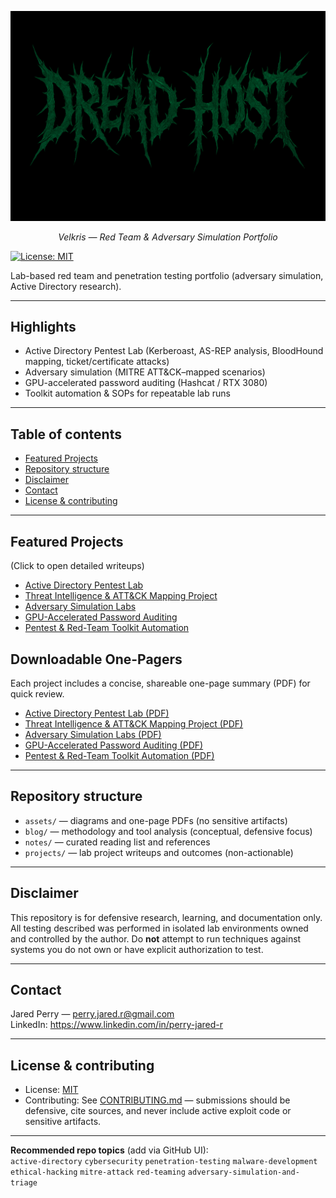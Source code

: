 <p align="center">
  <img src="assets/Dread-Host-Banner.png" alt="Dread Host Banner" width="1000">
</p>

<p align="center"><em>Velkris — Red Team & Adversary Simulation Portfolio</em></p>

[![License: MIT](https://img.shields.io/badge/license-MIT-blue.svg)](./LICENSE)

Lab-based red team and penetration testing portfolio (adversary simulation, Active Directory research).

---

## Highlights
- Active Directory Pentest Lab (Kerberoast, AS-REP analysis, BloodHound mapping, ticket/certificate attacks)  
- Adversary simulation (MITRE ATT&CK–mapped scenarios)  
- GPU-accelerated password auditing (Hashcat / RTX 3080)  
- Toolkit automation & SOPs for repeatable lab runs

---

## Table of contents
- [Featured Projects](#featured-projects)  
- [Repository structure](#repository-structure)  
- [Disclaimer](#disclaimer)  
- [Contact](#contact)  
- [License & contributing](#license--contributing)

---

## Featured Projects
(Click to open detailed writeups)

- [Active Directory Pentest Lab](projects/active-directory-lab.md)  
- [Threat Intelligence & ATT&CK Mapping Project](projects/threat-intel-attck-mapping.md)  
- [Adversary Simulation Labs](projects/adversary-simulation-labs.md)  
- [GPU-Accelerated Password Auditing](projects/gpu-password-auditing.md)  
- [Pentest & Red-Team Toolkit Automation](projects/pentest-redteam-toolkit.md)

## Downloadable One-Pagers

Each project includes a concise, shareable one-page summary (PDF) for quick review.

- [Active Directory Pentest Lab (PDF)](assets/Active-Directory-Pentest-Lab.pdf)
- [Threat Intelligence & ATT&CK Mapping Project (PDF)](assets/Threat-Intelligence-&-ATT&CK-Mapping-Project.pdf)
- [Adversary Simulation Labs (PDF)](assets/Adversary-Simulation-Labs.pdf)
- [GPU-Accelerated Password Auditing (PDF)](assets/GPU-Accelerated-Password-Auditing.pdf)
- [Pentest & Red-Team Toolkit Automation (PDF)](assets/Pentest-&-Red-Team-Toolkit-Automation.pdf)


---

## Repository structure

- `assets/` — diagrams and one-page PDFs (no sensitive artifacts)
- `blog/` — methodology and tool analysis (conceptual, defensive focus)  
- `notes/` — curated reading list and references
- `projects/` — lab project writeups and outcomes (non-actionable)

---

## Disclaimer
This repository is for defensive research, learning, and documentation only. All testing described was performed in isolated lab environments owned and controlled by the author. Do **not** attempt to run techniques against systems you do not own or have explicit authorization to test.

---

## Contact
Jared Perry — [perry.jared.r@gmail.com](mailto:perry.jared.r@gmail.com)  
LinkedIn: https://www.linkedin.com/in/perry-jared-r

---

## License & contributing
- License: [MIT](./LICENSE)  
- Contributing: See [CONTRIBUTING.md](./CONTRIBUTING.md) — submissions should be defensive, cite sources, and never include active exploit code or sensitive artifacts.

---

**Recommended repo topics** (add via GitHub UI):  
`active-directory` `cybersecurity` `penetration-testing` `malware-development` `ethical-hacking` `mitre-attack` `red-teaming` `adversary-simulation-and-triage`
